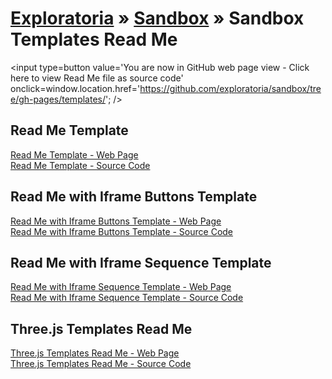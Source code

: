 [Exploratoria]( http://exploratoria.github.io ) &raquo; [Sandbox]( http://exploratoria.github.io/sandbox/ ) &raquo;
Sandbox Templates Read Me
===

<span style=display:none; >[You are now in GitHub source code view - click here to view Read Me file as a web page]( http://exploratoria.github.io/sandbox/templates/index.html "View file as a web page." ) </span>
<input type=button value='You are now in GitHub web page view - Click here to view Read Me file as source code' onclick=window.location.href='https://github.com/exploratoria/sandbox/tree/gh-pages/templates/'; />


## Read Me Template

[Read Me Template - Web Page]( http://exploratoria.github.io/sandbox/templates/readme/ )  
[Read Me Template - Source Code]( https://github.com/exploratoria/sandbox/tree/gh-pages/templates/readme )


## Read Me with Iframe Buttons Template

[Read Me with Iframe Buttons Template - Web Page]( http://exploratoria.github.io/sandbox/templates/readme-with-iframe-buttons/ )  
[Read Me with Iframe Buttons Template - Source Code]( https://github.com/exploratoria/sandbox/tree/gh-pages/templates/readme-with-iframe-buttons/  )


## Read Me with Iframe Sequence Template

[Read Me with Iframe Sequence Template - Web Page]( http://exploratoria.github.io/sandbox/templates/readme-with-iframe-sequence/ )  
[Read Me with Iframe Sequence Template - Source Code]( https://github.com/exploratoria/sandbox/tree/gh-pages/templates/readme-with-iframe-sequence/  )


## Three.js Templates Read Me

[Three.js Templates Read Me - Web Page]( http://exploratoria.github.io/sandbox/templates/three-js/index.html )  
[Three.js Templates Read Me - Source Code]( https://github.com/exploratoria/sandbox/tree/gh-pages/templates/three-js/ )
